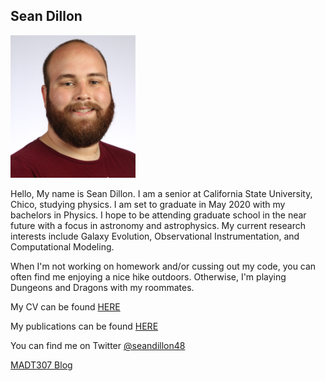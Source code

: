 ## Sean Dillon


<img src="images/headshot1.JPG" width="200" >

Hello, My name is Sean Dillon. I am a senior at California State University, Chico, studying physics. I am set to graduate in May 2020 with my bachelors in Physics. I hope to be attending graduate school in the near future with a focus in astronomy and astrophysics. My current research interests include Galaxy Evolution, Observational Instrumentation, and Computational Modeling.

When I'm not working on homework and/or cussing out my code, you can often find me enjoying a nice hike outdoors. Otherwise, I'm playing Dungeons and Dragons with my roommates.

My CV can be found [HERE](files/SEAN_DILLON_CV.pdf)

My publications can be found [HERE](publications.md)

You can find me on Twitter [@seandillon48](https://twitter.com/seandillon48)

[MADT307 Blog](Blog.md)

